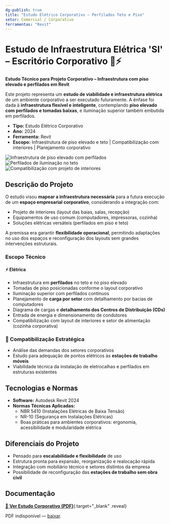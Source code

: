 ```yaml
---
dg-publish: true
title: "Estudo Elétrico Corporativo – Perfilados Teto e Piso"
setor: Comercial / Corporativo
ferramentas: "Revit"
---
```


# Estudo de Infraestrutura Elétrica 'SI' – Escritório Corporativo 🏢⚡

**Estudo Técnico para Projeto Corporativo – Infraestrutura com piso elevado e perfilados em Revit**

Este projeto representa um **estudo de viabilidade e infraestrutura elétrica** de um ambiente corporativo a ser executado futuramente. A ênfase foi dada à **infraestrutura flexível e inteligente**, contemplando **piso elevado com perfilados e tomadas baixas**, e iluminação superior também embutida em perfilados.

- **Tipo:** Estudo Elétrico Corporativo  
- **Ano:** 2024  
- **Ferramenta:** Revit  
- **Escopo:** Infraestrutura de piso elevado e teto | Compatibilização com interiores | Planejamento corporativo

<div class="project-gallery reveal">
  <img src="/assets/imagens/corporativo-estudo/piso_thumb.jpg" alt="Infraestrutura de piso elevado com perfilados" class="gallery-thumb" loading="lazy">
  <img src="/assets/imagens/corporativo-estudo/teto_thumb.jpg" alt="Perfilados de iluminação no teto" class="gallery-thumb" loading="lazy">
  <img src="/assets/imagens/corporativo-estudo/interiores_thumb.jpg" alt="Compatibilização com projeto de interiores" class="gallery-thumb" loading="lazy">
</div>

## Descrição do Projeto

O estudo visou **mapear a infraestrutura necessária** para a futura execução de um **espaço empresarial corporativo**, considerando a integração com:

- Projeto de interiores (layout das baias, salas, recepção)
- Equipamentos de uso comum (computadores, impressoras, cozinha)
- Soluções elétricas versáteis (perfilados em piso e teto)

A premissa era garantir **flexibilidade operacional**, permitindo adaptações no uso dos espaços e reconfiguração dos layouts sem grandes intervenções estruturais.

### Escopo Técnico

#### ⚡ Elétrica
- Infraestrutura em **perfilados** no teto e no piso elevado
- Tomadas de piso posicionadas conforme o layout corporativo
- Iluminação superior com perfilados contínuos
- Planejamento de **carga por setor** com detalhamento por bacias de computadores
- Diagrama de cargas e **detalhamento dos Centros de Distribuição (CDs)**
- Entrada de energia e dimensionamento de condutores
- Compatibilização com layout de interiores e setor de alimentação (cozinha corporativa)

### 📐 Compatibilização Estratégica
- Análise das demandas dos setores corporativos
- Estudo para adequação de pontos elétricos às **estações de trabalho móveis**
- Viabilidade técnica da instalação de eletrocalhas e perfilados em estruturas existentes

## Tecnologias e Normas

- **Software:** Autodesk Revit 2024  
- **Normas Técnicas Aplicadas:**
  - NBR 5410 (Instalações Elétricas de Baixa Tensão)  
  - NR-10 (Segurança em Instalações Elétricas)  
  - Boas práticas para ambientes corporativos: ergonomia, acessibilidade e modularidade elétrica

## Diferenciais do Projeto

- Pensado para **escalabilidade e flexibilidade** de uso
- Estrutura pronta para expansão, reorganização e realocação rápida
- Integração com mobiliário técnico e setores distintos da empresa
- Possibilidade de reconfiguração das **estações de trabalho sem obra civil**

## Documentação

[📄 **Ver Estudo Corporativo (PDF)**](/assets/pdfs/estudo_corporativo_2024.pdf){:target="_blank" .reveal}

<div class="pdf-container reveal">
  <object data="/assets/pdfs/estudo_corporativo_2024.pdf#toolbar=0"
          type="application/pdf" width="100%" height="500">
    <p>PDF indisponível — <a href="/assets/pdfs/estudo_corporativo_2024.pdf" target="_blank">baixar</a>.</p>
  </object>
</div>
